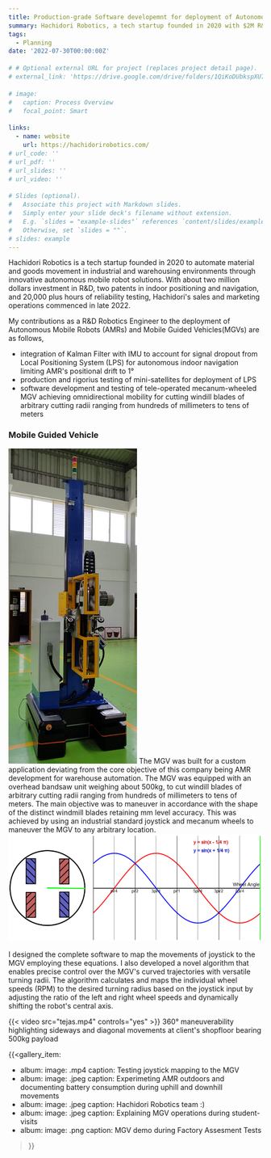 ```yaml
---
title: Production-grade Software developemnt for deployment of Autonomous Mobile Robots and Mobile Guided Vehicles
summary: Hachidori Robotics, a tech startup founded in 2020 with $2M R&D investment and 2 patents, commenced AMR sales in 2022 after 20K+ hours of reliability testing; as an R&D engineer, contributions included Kalman Filter-IMU integration limiting 1° AMR drift, LPS mini-satellite production, and innovative software enabling tele-operated MGV's omnidirectional mobility for precision windmill blade cutting through arbitrary turning radii control.
tags:
  - Planning
date: '2022-07-30T00:00:00Z'

# # Optional external URL for project (replaces project detail page).
# external_link: 'https://drive.google.com/drive/folders/1QiKoDUbkspXU7acjHh91cRRhuZhNsnxe'

# image:
#   caption: Process Overview
#   focal_point: Smart

links:
  - name: website
    url: https://hachidorirobotics.com/
# url_code: ''
# url_pdf: ''
# url_slides: ''
# url_video: ''

# Slides (optional).
#   Associate this project with Markdown slides.
#   Simply enter your slide deck's filename without extension.
#   E.g. `slides = "example-slides"` references `content/slides/example-slides.md`.
#   Otherwise, set `slides = ""`.
# slides: example
---
```


Hachidori Robotics is a tech startup founded in 2020 to automate material and goods movement in industrial and warehousing environments through innovative autonomous mobile robot solutions. With about two million dollars investment in R&D, two patents in indoor positioning and navigation, and 20,000 plus hours of reliability testing, Hachidori's sales and marketing operations commenced in late 2022.

My contributions as a R&D Robotics Engineer to the deployment of Autonomous Mobile Robots (AMRs) and Mobile Guided Vehicles(MGVs) are as follows,
- integration of Kalman Filter with IMU to account for signal dropout from Local Positioning System (LPS) for autonomous indoor navigation limiting AMR's positional drift to 1°
- production and rigorius testing of mini-satellites for deployment of LPS
- software development and testing of tele-operated mecanum-wheeled MGV achieving omnidirectional mobility for cutting windill blades of arbitrary cutting radii ranging from hundreds of millimeters to tens of meters    

### Mobile Guided Vehicle
![screen render text](TEJAS.png "MGV bearing windmill blade-cutting bandsaw untit")
The MGV was built for a custom application deviating from the core objective of this company being AMR development for warehouse automation. The MGV was equipped with an overhead bandsaw unit weighing about 500kg, to cut windill blades of arbitrary cutting radii ranging from hundreds of millimeters to tens of meters. The main objective was to maneuver in accordance with the shape of the distinct windmill blades retaining mm level accuracy. This was achieved by using an industrial standard joystick and mecanum wheels to maneuver the MGV to any arbitrary location.
![screen render text](mecWheels.png "Positioning of mecanum wheels to achieve omnidirectional mobility")

I designed the complete software to map the movements of joystick to the MGV employing these equations. I also developed a novel algorithm that enables precise control over the MGV's curved trajectories with versatile turning radii. The algorithm calculates and maps the individual wheel speeds (RPM) to the desired turning radius based on the joystick input by adjusting the ratio of the left and right wheel speeds and dynamically shifting the robot's central axis. 

<!-- ![screen render text](tejas.gif "360° maneuverability highlighting sideways and diagonal movements at client's shopfloor bearing 500kg payload") -->

{{< video src="tejas.mp4" controls="yes" >}}
360° maneuverability highlighting sideways and diagonal movements at client's shopfloor bearing 500kg payload

{{<gallery_item:
  - album: <hbr>
    image: <tesjastesting>.mp4
    caption: Testing joystick mapping to the MGV
  - album: <hbr>
    image: <outdoorTesting>.jpeg
    caption: Experimeting AMR outdoors and documenting battery consumption during uphill and downhill movements
  - album: <hbr>
    image: <hbrTeam>.jpeg
    caption: Hachidori Robotics team :)
  - album: <hbr>
    image: <visit>.jpeg
    caption: Explaining MGV operations during student-visits
  - album: <hbr>
    image: <tesjasFAT>.png
    caption: MGV demo during Factory Assesment Tests
>}}